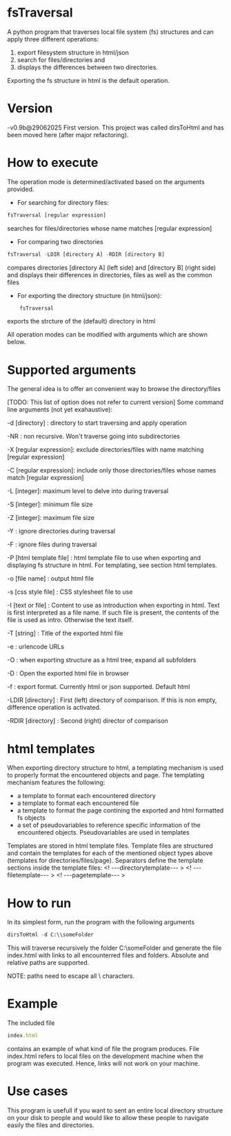 
# fsTraversal

A python program that traverses local file system (fs) structures and can apply three different operations: 
1) export filesystem structure in html/json
2) search for files/directories and
3) displays the differences between two directories.

Exporting the fs structure in html is the default operation. 

# Version

-v0.9b@29062025
First version. This project was called dirsToHtml and has been moved here (after major refactoring).

# How to execute
The operation mode is determined/activated based on the arguments provided. 
- For searching for directory files:
  
```python
fsTraversal [regular expression] 
```
searches for files/directories whose name matches [regular expression] 

- For comparing two directories
  
```python
fsTraversal -LDIR [directory A] -RDIR [directory B]
```
compares directories [directory A] (left side) and [directory B] (right side) and displays their differences in directories, files as well as the common files

- For exporting the directory structure (in html/json):
 
```python
    fsTraversal
```

exports the strcture of the (default) directory in html

All operation modes can be modified with arguments which are shown below.



# Supported arguments

The general idea is to offer an convenient way to browse the directory/files

[TODO: This list of option does not refer to current version] Some command line arguments (not yet exahaustive):

-d [directory] : directory to start traversing and apply operation

-NR  : non recursive. Won't traverse going into subdirectories

-X [regular expression]: exclude directories/files with name matching [regular expression]

-C [regular expression]: include only those directories/files whose names match [regular expression]

-L [integer]: maximum level to delve into during traversal

-S [integer]: minimum file size

-Z [integer]: maximum file size

-Y : ignore directories during traversal

-F : ignore files during traversal

-P [html template file] : html template file to use when exporting and displaying fs structure in html. For templating, see section html templates.

-o [file name] : output html file

-s [css style file] : CSS stylesheet file to use

-I [text or file] : Content to use as introduction when exporting in html. Text is first interpreted as a file name. If such file is present, the contents of the file is used as intro. Otherwise the text itself.

-T [string] : Title of the exported html file

-e : urlencode URLs

-O : when exporting  structure as a html tree, expand all subfolders

-D : Open the exported html file in browser

-f : export format. Currently html or json supported. Default html

-LDIR [directory] : First (left) directory of comparison. If this is non empty, difference operation is activated.

-RDIR [directory] : Second (right) director of comparison


# html templates

When exporting directory structure to html, a templating mechanism is used to properly format the encountered objects and page. The templating mechanism features the following:

- a template to format each encountered directory
- a template to format each encountered file
- a template to format the page contining the exported and html formatted fs objects
- a set of pseudovariables to reference specific information of the encountered objects. Pseudovariables are used in templates

Templates are stored in html template files. Template files are structured and contain the templates for each of the mentioned object types above (templates for directories/files/page). Separators define the template sections inside the template files:
<! ---directorytemplate--- > <! ---filetemplate--- > <! ---pagetemplate--- >






# How to run

In its simplest form, run the program with the following arguments

```python
dirsToHtml -d C:\\someFolder
```
This will traverse recursively the folder C:\someFolder and generate the file index.html with links to all encounterred files and folders. Absolute and relative paths are supported.

NOTE: paths need to escape all  \  characters.

# Example

The included file 
```ruby
index.html
```
contains an example of what kind of file the program produces. File index.html refers to local files on the development machine when the program was executed. Hence, links will not work on your machine.

# Use cases

This program is usefull if you want to sent an entire local directory structure on your disk to people and would like to allow these people to navigate easily the files and directories.
